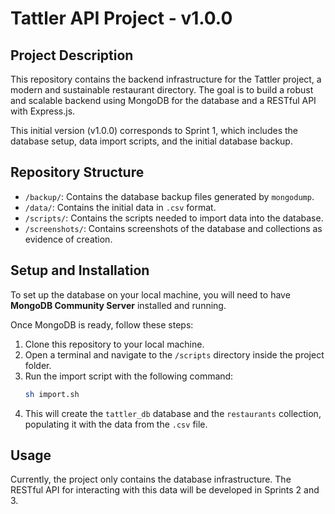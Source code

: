 # Tattler API Project - v1.0.0

## Project Description

This repository contains the backend infrastructure for the Tattler project, a modern and sustainable restaurant directory. The goal is to build a robust and scalable backend using MongoDB for the database and a RESTful API with Express.js.

This initial version (v1.0.0) corresponds to Sprint 1, which includes the database setup, data import scripts, and the initial database backup.

## Repository Structure

- `/backup/`: Contains the database backup files generated by `mongodump`.
- `/data/`: Contains the initial data in `.csv` format.
- `/scripts/`: Contains the scripts needed to import data into the database.
- `/screenshots/`: Contains screenshots of the database and collections as evidence of creation.

## Setup and Installation

To set up the database on your local machine, you will need to have **MongoDB Community Server** installed and running.

Once MongoDB is ready, follow these steps:

1.  Clone this repository to your local machine.
2.  Open a terminal and navigate to the `/scripts` directory inside the project folder.
3.  Run the import script with the following command:
    ```bash
    sh import.sh
    ```
4.  This will create the `tattler_db` database and the `restaurants` collection, populating it with the data from the `.csv` file.

## Usage

Currently, the project only contains the database infrastructure. The RESTful API for interacting with this data will be developed in Sprints 2 and 3.